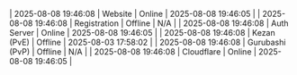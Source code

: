 | 2025-08-08 19:46:08 | Website | Online | 2025-08-08 19:46:05 |
| 2025-08-08 19:46:08 | Registration | Offline | N/A |
| 2025-08-08 19:46:08 | Auth Server | Online | 2025-08-08 19:46:05 |
| 2025-08-08 19:46:08 | Kezan (PvE) | Offline | 2025-08-03 17:58:02 |
| 2025-08-08 19:46:08 | Gurubashi (PvP) | Offline | N/A |
| 2025-08-08 19:46:08 | Cloudflare | Online | 2025-08-08 19:46:05 |
